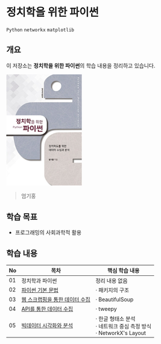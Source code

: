 # 정치학을 위한 파이썬

`Python` `networkx` `matplotlib`

## 개요

이 저장소는 **정치학을 위한 파이썬**의 학습 내용을 정리하고 있습니다.

<img src="./cover.jpg" alt="Cover" width="200">

> 엄기홍

## 학습 목표
- 프로그래밍의 사회과학적 활용

## 학습 내용
|No|목차|핵심 학습 내용|
|---|---|---|
|01|정치학과 파이썬|정리 내용 없음|
|02|[파이썬 기본 문법](./02.ipynb)|· 패키지의 구조|
|03|[웹 스크랩핑을 통한 데이터 수집](./03.ipynb)|· BeautifulSoup|
|04|[API를 통한 데이터 수집](./04.ipynb)|· tweepy|
|05|[빅데이터 시각화와 분석](./05.ipynb)|· 한글 형태소 분석 <br/> · 네트워크 중심 측정 방식 <br/> · NetworkX's Layout|
